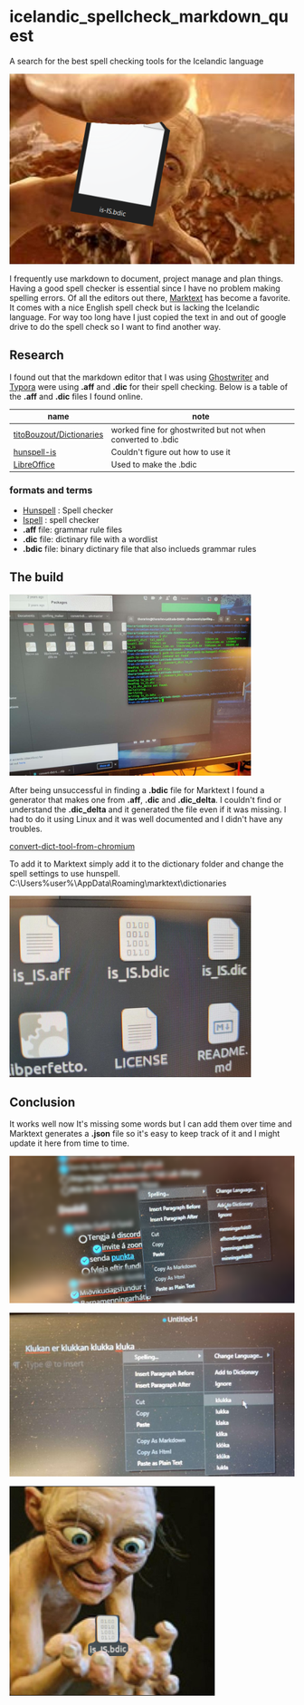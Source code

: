 # icelandic_spellcheck_markdown_quest

A search for the best spell checking tools for the Icelandic language

![is_ISbdic](is_bdic.png)

I frequently use markdown to document, project manage and plan things. Having a good spell checker is essential since I have no problem making spelling errors.
Of all the editors out there, [Marktext](https://www.marktext.cc/) has become a favorite. It comes with a nice English spell check but is lacking the Icelandic language.
For way too long have I just copied the text in and out of google drive to do the spell check so I want to find another way.

## Research

I found out that the markdown editor that I was using [Ghostwriter](https://ghostwriter.kde.org/) and [Typora](https://typora.io/) were using **.aff** and **.dic** for their spell checking. Below is a table of the **.aff** and **.dic** files I found online.

| name                                                                      | note                                                        |
| ------------------------------------------------------------------------- | ----------------------------------------------------------- |
| [titoBouzout/Dictionaries](https://github.com/titoBouzout/Dictionaries)   | worked fine for ghostwrited but not when converted to .bdic |
| [hunspell-is](https://github.com/nifgraup/hunspell-is)                    | Couldn't figure out how to use it                           |
| [LibreOffice](https://github.com/LibreOffice/dictionaries/tree/master/is) | Used to make the .bdic                                      |

### formats and terms

- [Hunspell](https://en.wikipedia.org/wiki/Hunspell) : Spell checker
- [Ispell](https://en.wikipedia.org/wiki/Ispell) : spell checker
- **.aff** file: grammar rule files
- **.dic** file: dictinary file with a wordlist
- **.bdic** file: binary dictinary file that also inclueds grammar rules

## The build

![bdic_gen.png](images/bdic_gen.png)

After being unsuccessful in finding a **.bdic** file for Marktext I found a generator that makes one from **.aff**, **.dic** and **.dic_delta**. I couldn't find or understand the **.dic_delta** and it generated the file even if it was missing. I had to do it using Linux and it was well documented and I didn't have any troubles.

[convert-dict-tool-from-chromium](https://github.com/jankelemen/convert-dict-tool-from-chromium)

To add it to Marktext simply add it to the dictionary folder and change the spell settings to use hunspell.
C:\Users\%user%\AppData\Roaming\marktext\dictionaries

![bdic_file.png](images/bdic_file.png)

## Conclusion

It works well now It's missing some words but I can add them over time and Marktext generates a **.json** file so it's easy to keep track of it and I might update it here from time to time. 

![add_json.png](images/add_json.png)


![spellcheck_working.png](images/spellcheck_working.png)


![spellcheck_working.png](images/is_bdic.png)
